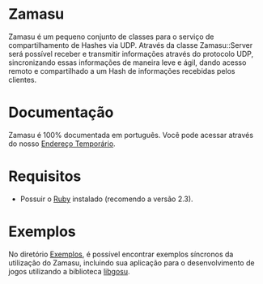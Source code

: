 # Zamasu
Zamasu é um pequeno conjunto de classes para o serviço de compartilhamento de Hashes via UDP. Através da classe Zamasu::Server será possível receber e transmitir informações através do protocolo UDP, sincronizando essas informações de maneira leve e ágil, dando acesso remoto e compartilhado a um Hash de informações recebidas pelos clientes.

# Documentação
Zamasu é 100% documentada em português. Você pode acessar através do nosso [Endereço Temporário](https://zamasu.000webhostapp.com/). 

# Requisitos
* Possuir o [Ruby](https://www.ruby-lang.org/) instalado (recomendo a versão 2.3).

# Exemplos
No diretório [Exemplos](https://github.com/abdias9/Zamasu/tree/master/Example), é possível encontrar exemplos síncronos da utilização do Zamasu, incluindo sua aplicação para o desenvolvimento de jogos utilizando a biblioteca [libgosu](https://www.libgosu.org/).
